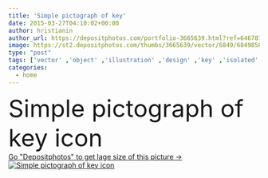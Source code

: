 ```yaml
---
title: 'Simple pictograph of key'
date: 2015-03-27T04:10:02+00:00
author: hristianin
author_url: https://depositphotos.com/portfolio-3665639.html?ref=64678756
image: https://st2.depositphotos.com/thumbs/3665639/vector/6849/68498583/api_thumb_450.jpg?forcejpeg=true
type: "post"
tags: ['vector' ,'object' ,'illustration' ,'design' ,'key' ,'isolated' ,'metal' ,'sign' ,'label' ,'abstract' ,'close' ,'steel' ,'protection' ,'silhouette' ,'retro' ,'open' ,'symbol' ,'icon' ,'estate' ,'house' ,'real' ,'home' ,'button' ,'shadow' ,'simple' ,'web' ,'door' ,'property' ,'closed' ,'private' ,'safety' ,'security' ,'lock' ,'protect' ,'secret' ,'solution' ,'safe' ,'account' ,'access' ,'secure' ,'unlock' ,'privacy' ,'unlocking' ,'pictograph' ]
categories: 
  - home
---
```

<div aling="center">
            <font size="60"> Simple  pictograph of key icon</font>   
</div>
<div>
    <a href='https://st2.depositphotos.com/thumbs/3665639/vector/6849/68498583/api_thumb_450.jpg?forcejpeg=true?ref=64678756' target=_blank > Go "Depositphotos" to get lage size of this picture ->
        <img href='https://st2.depositphotos.com/thumbs/3665639/vector/6849/68498583/api_thumb_450.jpg?forcejpeg=true?ref=64678756' src='https://st2.depositphotos.com/3665639/6849/v/950/depositphotos_68498583-stock-illustration-simple-pictograph-of-key.jpg?forcejpeg=true' alt='Simple  pictograph of key icon' >
    </a>
</div>
